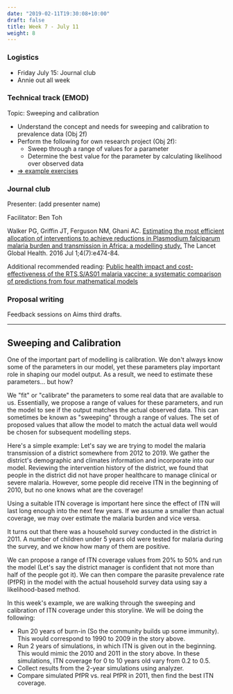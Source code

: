 ```yaml
---
date: "2019-02-11T19:30:08+10:00"
draft: false
title: Week 7 - July 11
weight: 8
---
```


<!--more-->

### Logistics

- Friday July 15: Journal club
- Annie out all week

### Technical track (EMOD)

Topic: Sweeping and calibration

- Understand the concept and needs for sweeping and calibration to prevalence data (Obj 2f)
- Perform the following for own research project (Obj 2f):
    + Sweep through a range of values for a parameter
    + Determine the best value for the parameter by calculating likelihood over observed data
- [=> example exercises](https://github.com/numalariamodeling/faculty-enrich-2022-examples#week-7-sweeping-and-calibration-)

### Journal club

Presenter: (add presenter name)

Facilitator: Ben Toh

Walker PG, Griffin JT, Ferguson NM, Ghani AC. [Estimating the most efficient allocation of interventions to achieve reductions in Plasmodium falciparum malaria burden and transmission in Africa: a modelling study.](https://www.sciencedirect.com/science/article/pii/S2214109X16300730) The Lancet Global Health. 2016 Jul 1;4(7):e474-84.

Additional recommended reading:
[Public health impact and cost-effectiveness of the RTS,S/AS01 malaria vaccine: a systematic comparison of predictions from four mathematical models](https://www.sciencedirect.com/science/article/pii/S0140673615007254)

### Proposal writing

Feedback sessions on Aims third drafts.

---

## Sweeping and Calibration

One of the important part of modelling is calibration. We don't always know some of the parameters in our model, yet these parameters play important role in shaping our model output. As a result, we need to estimate these parameters... but how?

We "fit" or "calibrate" the parameters to some real data that are available to us. Essentially, we propose a range of values for these parameters, and run the model to see if the output matches the actual observed data. This can sometimes be known as "sweeping" through a range of values. The set of proposed values that allow the model to match the actual data well would be chosen for subsequent modelling steps.

Here's a simple example: Let's say we are trying to model the malaria transmission of a district somewhere from 2012 to 2019. We gather the district's demographic and climates information and incorporate into our model. Reviewing the intervention history of the district, we found that people in the district did not have proper healthcare to manage clinical or severe malaria. However, some people did receive ITN in the beginning of 2010, but no one knows what are the coverage!

Using a suitable ITN coverage is important here since the effect of ITN will last long enough into the next few years. If we assume a smaller than actual coverage, we may over estimate the malaria burden and vice versa.

It turns out that there was a household survey conducted in the district in 2011. A number of children under 5 years old were tested for malaria during the survey, and we know how many of them are positive.

We can propose a range of ITN coverage values from 20% to 50% and run the model (Let's say the district manager is confident that not more than half of the people got it). We can then compare the parasite prevalence rate (PfPR) in the model with the actual household survey data using say a likelihood-based method.

In this week's example, we are walking through the sweeping and calibration of ITN coverage under this storyline. We will be doing the following:
- Run 20 years of burn-in (So the community builds up some immunity). This would correspond to 1990 to 2009 in the story above.
- Run 2 years of simulations, in which ITN is given out in the beginning. This would mimic the 2010 and 2011 in the story above. In these simulations, ITN coverage for 0 to 10 years old vary from 0.2 to 0.5.
- Collect results from the 2-year simulations using analyzer.
- Compare simulated PfPR vs. real PfPR in 2011, then find the best ITN coverage.